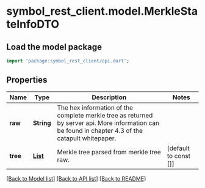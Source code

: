 # symbol_rest_client.model.MerkleStateInfoDTO

## Load the model package
```dart
import 'package:symbol_rest_client/api.dart';
```

## Properties
Name | Type | Description | Notes
------------ | ------------- | ------------- | -------------
**raw** | **String** | The hex information of the complete merkle tree as returned by server api. More information can be found in chapter 4.3 of the catapult whitepaper.  | 
**tree** | [**List<MerkleStateInfoDTOTreeInner>**](MerkleStateInfoDTOTreeInner.md) | Merkle tree parsed from merkle tree raw. | [default to const []]

[[Back to Model list]](../README.md#documentation-for-models) [[Back to API list]](../README.md#documentation-for-api-endpoints) [[Back to README]](../README.md)


